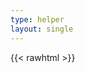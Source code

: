 ```yaml
---
type: helper
layout: single
---
```

{{< rawhtml >}}
<!doctype html>
<html>

<head>
    <meta charset="utf-8">
</head>

<body style="overflow: hidden;">
    <!-- Polyfill for the old Edge browser -->
    <script src="https://cdn.jsdelivr.net/npm/text-encoding@0.7.0/lib/encoding.min.js"></script>
    <script src="/js/wasm_exec.js"></script>
    <link rel="stylesheet" href="/css/iframe.css">
    <script>
        window.addEventListener('DOMContentLoaded', async () => {
            const go = new Go();
            const name = window.location.search.substring(1);
            let url = `./${name}.wasm`;

            // Polyfill
            if (!WebAssembly.instantiateStreaming) {
                WebAssembly.instantiateStreaming = async (resp, importObject) => {
                    const source = await (await resp).arrayBuffer();
                    return await WebAssembly.instantiate(source, importObject);
                };
            }

            const result = await WebAssembly.instantiateStreaming(await fetch(url), go.importObject).catch((err) => {
                console.error(err);
            });
            document.getElementById('loading').remove();
            go.run(result.instance);
        });
    </script>
    <p id="loading">Loading...</p>
</body>

</html>
{{< /rawhtml >}}